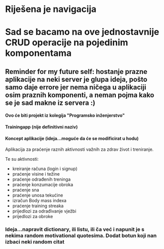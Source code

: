 # Riješena je navigacija
# Sad se bacamo na ove jednostavnije CRUD operacije na pojedinim komponentama

## Reminder for my future self: hostanje prazne aplikacije na neki server je glupa ideja, pošto samo daje errore jer nema ničega u aplikaciji osim praznih komponenti, a neman pojma kako se je sad makne iz servera :)

#### Ovo će biti projekt iz kolegija "Programsko inženjerstvo"
#### Trainingapp (nije definitivni naziv)
#### Koncept aplikacije (ideja...moguće da će se modificirat u hodu)

Aplikacija za praćenje raznih aktivnosti važnih za zdrav život i treniranje.

Te su aktivnosti: 
- kreiranje računa (login i signup)
- praćenje visine i težine
- praćenje odrađenih treninga
- praćenje konzumacije obroka
- praćenje sna
- praćenje unosa tekućine
- izračun Body mass indexa
- praćenje training streaka
- prijedlozi za odrađivanje vježbi
- prijedlozi za obroke


### Ideja...napravit dictionary, ili listu, ili ča već i napunit je s nekima random motivational quotesima. Dodat botun koji nan izbaci neki random citat 

